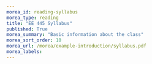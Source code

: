 ```yaml
---
morea_id: reading-syllabus
morea_type: reading
title: "EE 445 Syllabus"
published: True
morea_summary: "Basic information about the class"
morea_sort_order: 10
morea_url: /morea/example-introduction/syllabus.pdf
morea_labels: 
---
```

